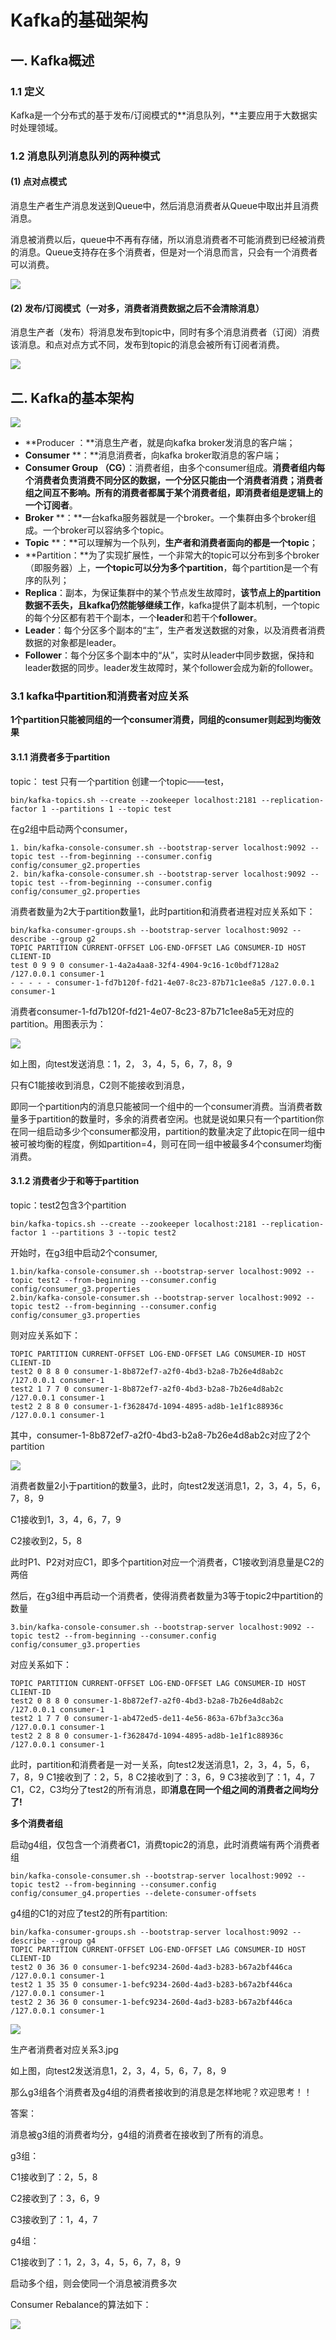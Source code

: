 # Kafka的基础架构

## 一. Kafka概述

### 1.1 定义

Kafka是一个分布式的基于发布/订阅模式的**消息队列，**主要应用于大数据实时处理领域。

### 1.2 消息队列消息队列的两种模式

#### (1) 点对点模式

消息生产者生产消息发送到Queue中，然后消息消费者从Queue中取出并且消费消息。

消息被消费以后，queue中不再有存储，所以消息消费者不可能消费到已经被消费的消息。Queue支持存在多个消费者，但是对一个消息而言，只会有一个消费者可以消费。

![](../images/1.png)

#### (2) 发布/订阅模式（一对多，消费者消费数据之后不会清除消息）

消息生产者（发布）将消息发布到topic中，同时有多个消息消费者（订阅）消费该消息。和点对点方式不同，发布到topic的消息会被所有订阅者消费。

![](../images/2.png)

## 二. Kafka的基本架构

![](../images/3.png)

- **Producer ：**消息生产者，就是向kafka broker发消息的客户端；
- **Consumer** **：**消息消费者，向kafka broker取消息的客户端；
- **Consumer Group （CG）**：消费者组，由多个consumer组成。**消费者组内每个消费者负责消费不同分区的数据，一个分区只能由一个消费者消费；消费者组之间互不影响。**所有的消费者都属于某个消费者组，即**消费者组是逻辑上的一个订阅者**。
- **Broker** **：**一台kafka服务器就是一个broker。一个集群由多个broker组成。一个broker可以容纳多个topic。
- **Topic** **：**可以理解为一个队列，**生产者和消费者面向的都是一个topic**；
- **Partition：**为了实现扩展性，一个非常大的topic可以分布到多个broker（即服务器）上，**一个topic可以分为多个partition**，每个partition是一个有序的队列；
- **Replica**：副本，为保证集群中的某个节点发生故障时，**该节点上的partition数据不丢失，且kafka仍然能够继续工作**，kafka提供了副本机制，一个topic的每个分区都有若干个副本，一个**leader**和若干个**follower**。
- **Leader**：每个分区多个副本的“主”，生产者发送数据的对象，以及消费者消费数据的对象都是leader。
- **Follower**：每个分区多个副本中的“从”，实时从leader中同步数据，保持和leader数据的同步。leader发生故障时，某个follower会成为新的follower。

### 3.1 kafka中partition和消费者对应关系

**1个partition只能被同组的一个consumer消费，同组的consumer则起到均衡效果**

#### 3.1.1 消费者多于partition

topic： test 只有一个partition
创建一个topic——test，

```
bin/kafka-topics.sh --create --zookeeper localhost:2181 --replication-factor 1 --partitions 1 --topic test
```

在g2组中启动两个consumer，

```
1. bin/kafka-console-consumer.sh --bootstrap-server localhost:9092 --topic test --from-beginning --consumer.config config/consumer_g2.properties
2. bin/kafka-console-consumer.sh --bootstrap-server localhost:9092 --topic test --from-beginning --consumer.config config/consumer_g2.properties
```

消费者数量为2大于partition数量1，此时partition和消费者进程对应关系如下：

```
bin/kafka-consumer-groups.sh --bootstrap-server localhost:9092 --describe --group g2
TOPIC PARTITION CURRENT-OFFSET LOG-END-OFFSET LAG CONSUMER-ID HOST CLIENT-ID
test 0 9 9 0 consumer-1-4a2a4aa8-32f4-4904-9c16-1c0bdf7128a2 /127.0.0.1 consumer-1
- - - - - consumer-1-fd7b120f-fd21-4e07-8c23-87b71c1ee8a5 /127.0.0.1 consumer-1
```

消费者consumer-1-fd7b120f-fd21-4e07-8c23-87b71c1ee8a5无对应的partition。用图表示为：

![](../images/14.png)

如上图，向test发送消息：1，2， 3，4，5，6，7，8，9

只有C1能接收到消息，C2则不能接收到消息，

即同一个partition内的消息只能被同一个组中的一个consumer消费。当消费者数量多于partition的数量时，多余的消费者空闲。也就是说如果只有一个partition你在同一组启动多少个consumer都没用，partition的数量决定了此topic在同一组中被可被均衡的程度，例如partition=4，则可在同一组中被最多4个consumer均衡消费。

#### 3.1.2 消费者少于和等于partition

topic：test2包含3个partition

```
bin/kafka-topics.sh --create --zookeeper localhost:2181 --replication-factor 1 --partitions 3 --topic test2
```

开始时，在g3组中启动2个consumer,

```
1.bin/kafka-console-consumer.sh --bootstrap-server localhost:9092 --topic test2 --from-beginning --consumer.config config/consumer_g3.properties
2.bin/kafka-console-consumer.sh --bootstrap-server localhost:9092 --topic test2 --from-beginning --consumer.config config/consumer_g3.properties
```

则对应关系如下：

```
TOPIC PARTITION CURRENT-OFFSET LOG-END-OFFSET LAG CONSUMER-ID HOST CLIENT-ID
test2 0 8 8 0 consumer-1-8b872ef7-a2f0-4bd3-b2a8-7b26e4d8ab2c /127.0.0.1 consumer-1
test2 1 7 7 0 consumer-1-8b872ef7-a2f0-4bd3-b2a8-7b26e4d8ab2c /127.0.0.1 consumer-1
test2 2 8 8 0 consumer-1-f362847d-1094-4895-ad8b-1e1f1c88936c /127.0.0.1 consumer-1
```

其中，consumer-1-8b872ef7-a2f0-4bd3-b2a8-7b26e4d8ab2c对应了2个partition

![](../images/15.png)

消费者数量2小于partition的数量3，此时，向test2发送消息1，2，3，4，5，6，7，8，9

C1接收到1，3，4，6，7，9

C2接收到2，5，8

此时P1、P2对对应C1，即多个partition对应一个消费者，C1接收到消息量是C2的两倍

然后，在g3组中再启动一个消费者，使得消费者数量为3等于topic2中partition的数量

```
3.bin/kafka-console-consumer.sh --bootstrap-server localhost:9092 --topic test2 --from-beginning --consumer.config config/consumer_g3.properties
```

对应关系如下：

```
TOPIC PARTITION CURRENT-OFFSET LOG-END-OFFSET LAG CONSUMER-ID HOST CLIENT-ID
test2 0 8 8 0 consumer-1-8b872ef7-a2f0-4bd3-b2a8-7b26e4d8ab2c /127.0.0.1 consumer-1
test2 1 7 7 0 consumer-1-ab472ed5-de11-4e56-863a-67bf3a3cc36a /127.0.0.1 consumer-1
test2 2 8 8 0 consumer-1-f362847d-1094-4895-ad8b-1e1f1c88936c /127.0.0.1 consumer-1
```

此时，partition和消费者是一对一关系，向test2发送消息1，2，3，4，5，6，7，8，9
C1接收到了：2，5，8
C2接收到了：3，6，9
C3接收到了：1，4，7
C1，C2，C3均分了test2的所有消息，即**消息在同一个组之间的消费者之间均分了!**

**多个消费者组**

启动g4组，仅包含一个消费者C1，消费topic2的消息，此时消费端有两个消费者组

```
bin/kafka-console-consumer.sh --bootstrap-server localhost:9092 --topic test2 --from-beginning --consumer.config config/consumer_g4.properties --delete-consumer-offsets
```

g4组的C1的对应了test2的所有partition:

```
bin/kafka-consumer-groups.sh --bootstrap-server localhost:9092 --describe --group g4
TOPIC PARTITION CURRENT-OFFSET LOG-END-OFFSET LAG CONSUMER-ID HOST CLIENT-ID
test2 0 36 36 0 consumer-1-befc9234-260d-4ad3-b283-b67a2bf446ca /127.0.0.1 consumer-1
test2 1 35 35 0 consumer-1-befc9234-260d-4ad3-b283-b67a2bf446ca /127.0.0.1 consumer-1
test2 2 36 36 0 consumer-1-befc9234-260d-4ad3-b283-b67a2bf446ca /127.0.0.1 consumer-1
```

![](../images/16.png)

生产者消费者对应关系3.jpg

如上图，向test2发送消息1，2，3，4，5，6，7，8，9

那么g3组各个消费者及g4组的消费者接收到的消息是怎样地呢？欢迎思考！！

答案：

消息被g3组的消费者均分，g4组的消费者在接收到了所有的消息。

g3组：

C1接收到了：2，5，8

C2接收到了：3，6，9

C3接收到了：1，4，7

g4组：

C1接收到了：1，2，3，4，5，6，7，8，9

启动多个组，则会使同一个消息被消费多次

Consumer Rebalance的算法如下：

![](../images/17.png)